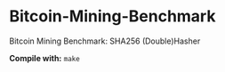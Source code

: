 # Bitcoin-Mining-Benchmark
Bitcoin Mining Benchmark: SHA256 (Double)Hasher

**Compile with:** `make`


